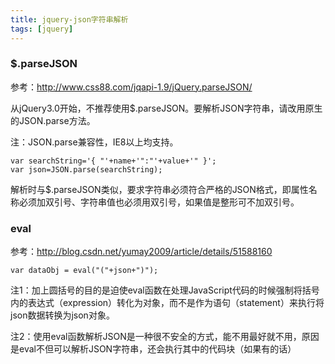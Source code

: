 ```yaml
---
title: jquery-json字符串解析
tags: [jquery]
---
```


### $.parseJSON

参考：http://www.css88.com/jqapi-1.9/jQuery.parseJSON/

从jQuery3.0开始，不推荐使用$.parseJSON。要解析JSON字符串，请改用原生的JSON.parse方法。

注：JSON.parse兼容性，IE8以上均支持。

```
var searchString='{ "'+name+'":"'+value+'" }';
var json=JSON.parse(searchString);
```

解析时与$.parseJSON类似，要求字符串必须符合严格的JSON格式，即属性名称必须加双引号、字符串值也必须用双引号，如果值是整形可不加双引号。

### eval

参考：http://blog.csdn.net/yumay2009/article/details/51588160

```
var dataObj = eval("("+json+")");
```

注1：加上圆括号的目的是迫使eval函数在处理JavaScript代码的时候强制将括号内的表达式（expression）转化为对象，而不是作为语句（statement）来执行将json数据转换为json对象。

注2：使用eval函数解析JSON是一种很不安全的方式，能不用最好就不用，原因是eval不但可以解析JSON字符串，还会执行其中的代码块（如果有的话）